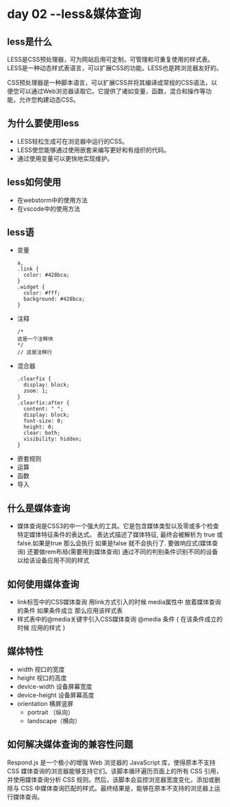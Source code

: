 # day 02 --less&媒体查询
## less是什么
  LESS是CSS预处理器，可为网站启用可定制，可管理和可重复使用的样式表。LESS是一种动态样式表语言，可以扩展CSS的功能。LESS也是跨浏览器友好的。

  CSS预处理器是一种脚本语言，可以扩展CSS并将其编译成常规的CSS语法，以便您可以通过Web浏览器读取它。它提供了诸如变量，函数，混合和操作等功能，允许您构建动态CSS。
## 为什么要使用less
 - LESS轻松生成可在浏览器中运行的CSS。
 - LESS使您能够通过使用嵌套来编写更好和有组织的代码。
 - 通过使用变量可以更快地实现维护。
## less如何使用
  - 在webstorm中的使用方法
  - 在vscode中的使用方法
## less语
  - 变量
    ```
    a,
    .link {
      color: #428bca;
    }
    .widget {
      color: #fff;
      background: #428bca;
    }
    ```
  - 注释
    ```
    /*
    这是一个注释块
    */
    // 这是注释行
    ```
  - 混合器
    ```
    .clearfix {
      display: block;
      zoom: 1;
    }
    .clearfix:after {
      content: " ";
      display: block;
      font-size: 0;
      height: 0;
      clear: both;
      visibility: hidden;
    }
    ```
  - 嵌套规则
  - 运算
  - 函数
  - 导入


## 什么是媒体查询
  - 媒体查询是CSS3的中一个强大的工具。它是包含媒体类型以及零或多个检查特定媒体特征条件的表达式。
    表达式描述了媒体特征, 最终会被解析为 true 或 false.如果是true 那么会执行  如果是false 就不会执行了.
    要做响应式(媒体查询)  还要做rem布局(需要用到媒体查询)
    通过不同的判别条件识别不同的设备 以给该设备应用不同的样式
## 如何使用媒体查询
  - link标签中的CSS媒体查询
    用link方式引入的时候 media属性中 放着媒体查询的条件  如果条件成立 那么应用该样式表
    <link rel="stylesheet" href="./link-ipone5.css" media="screen and (width: 320px)">
  - 样式表中的@media关键字引入CSS媒体查询
      @media 条件 {
        在该条件成立的时候 应用的样式
      }
## 媒体特性
  - width 视口的宽度
  - height 视口的高度
  - device-width 设备屏幕宽度
  - device-height 设备屏幕高度
  - orientation 横屏竖屏 
    - portrait （纵向）
    - landscape（横向）

## 如何解决媒体查询的兼容性问题
  Respond.js 是一个极小的增强 Web 浏览器的 JavaScript 库，使得原本不支持 CSS 媒体查询的浏览器能够支持它们。该脚本循环遍历页面上的所有 CSS 引用，并使用媒体查询分析 CSS 规则。然后，该脚本会监控浏览器宽度变化，添加或删除与 CSS 中媒体查询匹配的样式。最终结果是，能够在原本不支持的浏览器上运行媒体查询。

